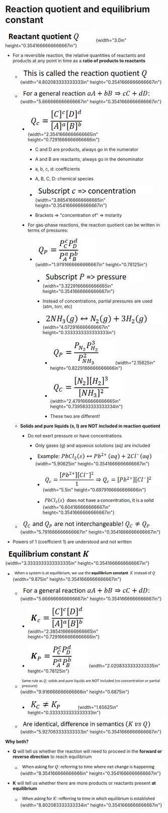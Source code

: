 # Reaction quotient and equilibrium constant

![](../media/Unit-7-Reaction-quotient-and-equilibrium-constant-image1.png){width="3.0in" height="0.3541666666666667in"}
-   For a reversible reaction, the relative quantities of reactants and products at any point in time as a **ratio of products to reactants**

    -   ![](../media/Unit-7-Reaction-quotient-and-equilibrium-constant-image2.png){width="4.802083333333333in" height="0.3541666666666667in"}

    -   ![](../media/Unit-7-Reaction-quotient-and-equilibrium-constant-image3.png){width="5.666666666666667in" height="0.3541666666666667in"}

        -   ![](../media/Unit-7-Reaction-quotient-and-equilibrium-constant-image4.png){width="2.3541666666666665in" height="0.7291666666666666in"}

            -   C and D are products, always go in the numerator

            -   A and B are reactants, always go in the denominator

            -   a, b, c, d: coefficients

            -   A, B, C, D: chemical species

            -   ![](../media/Unit-7-Reaction-quotient-and-equilibrium-constant-image5.png){width="3.8854166666666665in" height="0.3541666666666667in"}

            -   Brackets => "concentration of" => molarity

        -   For gas-phase reactions, the reaction quotient can be written in terms of pressures:

            -   ![](../media/Unit-7-Reaction-quotient-and-equilibrium-constant-image6.png){width="1.9791666666666667in" height="0.78125in"}

                -   ![](../media/Unit-7-Reaction-quotient-and-equilibrium-constant-image7.png){width="3.3229166666666665in" height="0.3541666666666667in"}

                -   Instead of concentrations, partial pressures are used (atm, torr, etc)

                -   ![](../media/Unit-7-Reaction-quotient-and-equilibrium-constant-image8.png){width="4.072916666666667in" height="0.3333333333333333in"}

                    -   ![](../media/Unit-7-Reaction-quotient-and-equilibrium-constant-image9.png){width="2.15625in" height="0.8229166666666666in"}

                    -   ![](../media/Unit-7-Reaction-quotient-and-equilibrium-constant-image10.png){width="2.4791666666666665in" height="0.7395833333333334in"}

                    -   These two are different!

    -   **Solids and pure liquids (s, l) are NOT included in reaction quotient**

        -   Do not exert pressure or have concentrations

            -   Only gases (g) and aqueous solutions (aq) are included

            -   ![](../media/Unit-7-Reaction-quotient-and-equilibrium-constant-image11.png){width="5.90625in" height="0.3541666666666667in"}

                -   ![](../media/Unit-7-Reaction-quotient-and-equilibrium-constant-image12.png){width="5.5in" height="0.6979166666666666in"}

                -   ![](../media/Unit-7-Reaction-quotient-and-equilibrium-constant-image13.png){width="6.604166666666667in" height="0.3541666666666667in"}

    -   ![](../media/Unit-7-Reaction-quotient-and-equilibrium-constant-image14.png){width="5.791666666666667in" height="0.3541666666666667in"}
-   Powers of 1 (coefficient 1) are understood and not written

![](../media/Unit-7-Reaction-quotient-and-equilibrium-constant-image15.png){width="3.3333333333333335in" height="0.3541666666666667in"}
-   ![](../media/Unit-7-Reaction-quotient-and-equilibrium-constant-image16.png){width="9.875in" height="0.3541666666666667in"}

    -   ![](../media/Unit-7-Reaction-quotient-and-equilibrium-constant-image3.png){width="5.666666666666667in" height="0.3541666666666667in"}

        -   ![](../media/Unit-7-Reaction-quotient-and-equilibrium-constant-image17.png){width="2.3854166666666665in" height="0.7291666666666666in"}

        -   ![](../media/Unit-7-Reaction-quotient-and-equilibrium-constant-image18.png){width="2.0208333333333335in" height="0.78125in"}

    -   ![](../media/Unit-7-Reaction-quotient-and-equilibrium-constant-image19.png){width="9.916666666666666in" height="0.6875in"}

        -   ![](../media/Unit-7-Reaction-quotient-and-equilibrium-constant-image20.png){width="1.65625in" height="0.3333333333333333in"}

    -   ![](../media/Unit-7-Reaction-quotient-and-equilibrium-constant-image21.png){width="5.927083333333333in" height="0.3541666666666667in"}

**Why both?**
-   **Q** will tell us whether the reaction will need to proceed in the **forward or reverse direction** to reach equilibrium

    -   ![](../media/Unit-7-Reaction-quotient-and-equilibrium-constant-image22.png){width="8.354166666666666in" height="0.3541666666666667in"}
-   **K** will tell us whether there are more products or reactants present **at equilibrium**

    -   ![](../media/Unit-7-Reaction-quotient-and-equilibrium-constant-image23.png){width="8.802083333333334in" height="0.3541666666666667in"}























